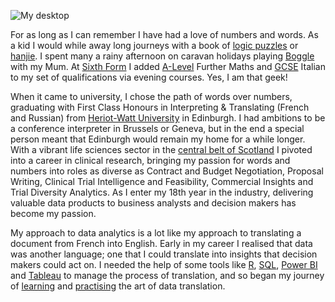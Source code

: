 ![My desktop](./assets/img/desk.png)

For as long as I can remember I have had a love of numbers and words. As a kid I would while away long journeys with a book of [logic puzzles](https://www.puzzler.com/magazines/logic/logic-problems) or [hanjie](https://www.puzzler.com/media/puzzles/instructions/Hanjie.pdf). I spent many a rainy afternoon on caravan holidays playing [Boggle](https://www.amazon.co.uk/Hasbro-Gaming-Boggle/dp/B073SMSKZH?th=1) with my Mum. At [Sixth Form](https://www.carmel.ac.uk) I added [A-Level](https://www.ucas.com/post-16-qualifications/qualifications-you-can-take/levels) Further Maths and [GCSE](https://en.wikipedia.org/wiki/General_Certificate_of_Secondary_Education) Italian to my set of qualifications via evening courses. Yes, I am that geek!

When it came to university, I chose the path of words over numbers, graduating with First Class Honours in Interpreting & Translating (French and Russian) from [Heriot-Watt University](https://www.hw.ac.uk) in Edinburgh. I had ambitions to be a conference interpreter in Brussels or Geneva, but in the end a special person meant that Edinburgh would remain my home for a while longer. With a vibrant life sciences sector in the [central belt of Scotland](https://www.scotsman.com/lifestyle/travel/central-belt-where-is-it-how-did-it-get-its-name-and-everything-else-you-need-to-know-about-scotlands-coronavirus-hotspot-2996457) I pivoted into a career in clinical research, bringing my passion for words and numbers into roles as diverse as Contract and Budget Negotiation, Proposal Writing, Clinical Trial Intelligence and Feasibility, Commercial Insights and Trial Diversity Analytics. As I enter my 18th year in the industry, delivering valuable data products to business analysts and decision makers has become my passion.

My approach to data analytics is a lot like my approach to translating a document from French into English. Early in my career I realised that data was another language; one that I could translate into insights that decision makers could act on. I needed the help of some tools like [R](https://www.r-project.org), [SQL](https://en.wikipedia.org/wiki/SQL), [Power BI](https://powerbi.microsoft.com) and [Tableau](https://www.tableau.com) to manage the process of translation, and so began my journey of [learning](https://www.linkedin.com/in/clarelgibson/details/certifications/) and [practising](https://www.datatranslator.co.uk) the art of data translation.
